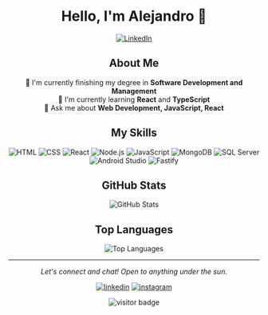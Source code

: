 <h1 align="center">Hello, I'm Alejandro 👋</h1>

<p align="center">
  <a href="https://linkedin.com/in/alejandro-vázquez-viveros-a32443282/"><img src="https://img.shields.io/badge/-LinkedIn-blue?style=flat-square&logo=Linkedin&logoColor=white" alt="LinkedIn"></a>
</p>

<h2 align="center">About Me</h2>

<p align="center">
  🔭 I'm currently finishing my degree in <strong>Software Development and Management</strong><br>
  🌱 I'm currently learning <strong>React</strong> and <strong>TypeScript</strong><br>
  💬 Ask me about <strong>Web Development, JavaScript, React</strong>
</p>

<h2 align="center">My Skills</h2>

<p align="center">
  <img src="https://img.shields.io/badge/-HTML-E34F26?style=for-the-badge&logo=html5&logoColor=white" alt="HTML">
  <img src="https://img.shields.io/badge/-CSS-1572B6?style=for-the-badge&logo=css3&logoColor=white" alt="CSS">
  <img src="https://img.shields.io/badge/-React-61DAFB?style=for-the-badge&logo=react&logoColor=black" alt="React">
  <img src="https://img.shields.io/badge/-Node.js-339933?style=for-the-badge&logo=node.js&logoColor=white" alt="Node.js">
  <img src="https://img.shields.io/badge/-JavaScript-F7DF1E?style=for-the-badge&logo=javascript&logoColor=black" alt="JavaScript">
  <img src="https://img.shields.io/badge/-MongoDB-47A248?style=for-the-badge&logo=mongodb&logoColor=white" alt="MongoDB">
  <img src="https://img.shields.io/badge/-SQL_Server-CC2927?style=for-the-badge&logo=microsoft-sql-server&logoColor=white" alt="SQL Server">
  <img src="https://img.shields.io/badge/-Android_Studio-3DDC84?style=for-the-badge&logo=android-studio&logoColor=white" alt="Android Studio">
  <img src="https://img.shields.io/badge/-Fastify-000000?style=for-the-badge&logo=fastify&logoColor=white" alt="Fastify">
</p>

<h2 align="center">GitHub Stats</h2>

<p align="center">
  <img src="https://github-readme-stats.vercel.app/api?username=DosDeCarnitas1&show_icons=true&theme=radical" alt="GitHub Stats">
</p>

<h2 align="center">Top Languages</h2>

<p align="center">
  <img src="https://github-readme-stats.vercel.app/api/top-langs/?username=yourusername&layout=compact&theme=radical" alt="Top Languages">
</p>

<hr>

<p align="center">
  <i>Let's connect and chat! Open to anything under the sun.</i>
</p>

<p align="center">
  <a href="https://www.linkedin.com/in/alejandro-v%C3%A1zquez-viveros-a32443282/"><img src="https://img.icons8.com/color/48/000000/linkedin.png" alt="linkedin"/></a>
  <a href="https://www.instagram.com/alejandro_vazquezv/"><img src="https://img.icons8.com/color/48/000000/instagram-new.png" alt="instagram"/></a>
</p>

<p align="center">
  <img src="https://visitor-badge.laobi.icu/badge?page_id=DosDeCarnitas1.DosDeCarnitas1" alt="visitor badge"/>
</p>
